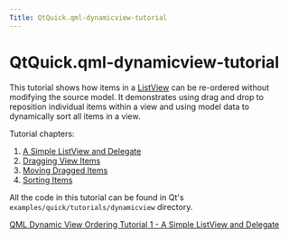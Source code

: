 ```yaml
---
Title: QtQuick.qml-dynamicview-tutorial
---
```


# QtQuick.qml-dynamicview-tutorial

<span class="subtitle"></span>
<!-- $$$qml-dynamicview-tutorial.html-description -->
<p>This tutorial shows how items in a <a href="QtQuick.ListView.md">ListView</a> can be re-ordered without modifying the source model. It demonstrates using drag and drop to reposition individual items within a view and using model data to dynamically sort all items in a view.</p>
<p>Tutorial chapters:</p>
<ol class="1">
<li><a href="https://developer.ubuntu.comapps/qml/sdk-15.04.6/QtQuick.tutorials-dynamicview-dynamicview1/">A Simple ListView and Delegate</a></li>
<li><a href="https://developer.ubuntu.comapps/qml/sdk-15.04.6/QtQuick.tutorials-dynamicview-dynamicview2/">Dragging View Items</a></li>
<li><a href="https://developer.ubuntu.comapps/qml/sdk-15.04.6/QtQuick.tutorials-dynamicview-dynamicview3/">Moving Dragged Items</a></li>
<li><a href="https://developer.ubuntu.comapps/qml/sdk-15.04.6/QtQuick.tutorials-dynamicview-dynamicview4/">Sorting Items</a></li>
</ol>
<p>All the code in this tutorial can be found in Qt's <code>examples/quick/tutorials/dynamicview</code> directory.</p>
<!-- @@@qml-dynamicview-tutorial.html -->
<p class="naviNextPrevious footerNavi">
<a class="nextPage" href="https://developer.ubuntu.comapps/qml/sdk-15.04.6/QtQuick.tutorials-dynamicview-dynamicview1/">QML Dynamic View Ordering Tutorial 1 - A Simple ListView and Delegate</a>
</p>

